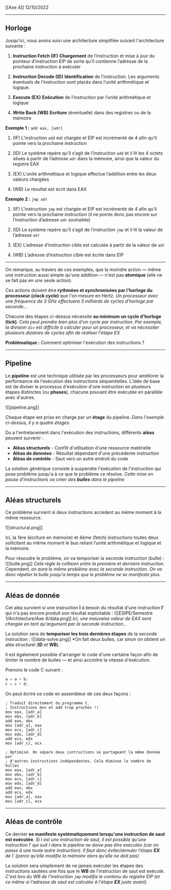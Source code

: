 [[Axe 4]]
12/10/2022
****
## Horloge

Jusqu'ici, nous avons suivi une architecture simplifiée suivant l'architecture suivante :
1. **Instruction Fetch (IF)**
	**Chargement** de l’instruction et mise à jour du pointeur d’instruction
	EIP de sorte qu’il contienne l’adresse de la prochaine instruction à exécuter

2. **Instruction Decode (ID)**
	**Identification** de l’instruction. Les arguments éventuels de l’instruction sont placés dans l’unité arithmétique et logique.

3. **Execute (EX)**
	**Exécution** de l’instruction par l’unité arithmétique et logique

4. **Write Back (WB)**
	**Ecriture** (éventuelle) dans des registres ou de la mémoire


**Exemple 1 :** `add eax, [adr]`
1. (IF) L’instruction `add` est chargée et EIP est incrémenté de 4 afin qu’il pointe vers la prochaine instruction

2. (ID) Le système repère qu’il s’agit de l’instruction `add` et il lit les 4 octets situés à partir de l’adresse `adr` dans la mémoire, ainsi que la valeur du registre EAX

3. (EX) L’unité arithmétique et logique effectue l’addition entre les deux valeurs chargées

4. (WB) Le résultat est écrit dans EAX

**Exemple 2 :** `jmp adr`

1. (IF) L'instruction `jmp` est chargée et EIP est incrémenté de 4 afin qu’il pointe vers la prochaine instruction (il ne pointe donc pas encore sur l’instruction d’adresse `adr` souhaitée)

2. (ID) Le système repère qu’il s’agit de l’instruction `jmp` et il lit la valeur de l’adresse `adr`

3. (EX) L’adresse d’instruction cible est calculée à partir de la valeur de `adr`

4. (WB) L’adresse d’instruction cible est écrite dans EIP

****

On remarque, au travers de ces exemples, que la moindre action — même une instruction aussi simple qu'une addition — n'est pas **atomique** (elle ne se fait pas en une seule action).

Ces actions doivent être **rythmées et synchronisées par l'horloge du processeur (clock cycle)** que l'on mesure en Hertz.
	*Un processeur avec une fréquence de 3 GHz effectuera 3 milliards de cycles d'horloge par seconde...*

Chacune des étapes ci-dessus nécessite **au minimum un cycle d'horloge (tick)**.
	*Cela peut prendre bien plus d'un cycle par instruction. Par exemple, la division `div` est difficile à calculer pour un processeur, et va nécessiter plusieurs dizaines de cycles afin de réaliser l'étape EX*


**Problématique :** Comment optimiser l'exécution des instructions ?


****
## Pipeline

Le **pipeline** est une technique utilisée par les processeurs pour améliorer la performance de l'exécution des instructions séquentielles. 
L'idée de base est de diviser le processus d'exécution d'une instruction en plusieurs étapes distinctes (ou **phases**), chacune pouvant être exécutée en parallèle avec d'autres.

![[pipeline.png]]


Chaque étape est prise en charge par un **étage** du pipeline. 
	*Dans l'exemple ci-dessus, il y a quatre étages.*


Du a l'entrelacement dans l'exécution des instructions, différents **aléas** peuvent survenir :
- **Aléas structurels** - Conflit d'utilisation d'une ressource matérielle
- **Aléas de données** - Résultat dépendant d'une précédente instruction
- **Aléas de contrôle** - Saut vers un autre endroit du code

La solution générique consiste à suspendre l'exécution de l'instruction qui pose problème jusqu'a à ce que le problème ce résolve.
	*Cette mise en pause d'instructions va créer des **bulles** dans le pipeline*


****
## Aléas structurels

Ce problème survient si deux instructions accèdent au même moment à la même ressource.

![[structural.png]]

Ici, la 1ère (écriture en mémoire) et 4ème (fetch) instructions toutes deux sollicitent au même moment le bus reliant l’unité arithmétique et logique et la mémoire.


Pour résoudre le problème, on va temporiser la seconde instruction (bulle) :
![[bulle.png]]
	*Cela règle la collision entre la première et dernière instruction. Cependant, on aura le même problème avec la seconde instruction. On va donc répéter la bulle jusqu'a temps que le problème ne se manifeste plus.*


****
## Aléas de donnée

Cet aléa survient si une instruction **I** à besoin du résultat d'une instruction **I'** qui n'a pas encore produit son résultat exploitable :
![[ESIPE/Semestre 1/Architecture/Axe 4/data.png]]
	*Ici, une mauvaise valeur de EAX sera chargée en tant qu'argument par la seconde instruction...*

La solution sera de **temporiser les trois dernières étapes** de la seconde instruction :
![[data-solve.png]]
	*On fait deux bulles, car sinon on obtient un aléa structurel (**ID** et **WB**).


Il est également possible d'arranger le code d'une certaine façon afin de limiter le nombre de bulles — et ainsi accroitre la vitesse d'exécution.

Prenons le code C suivant :
```c
a = a + b;
c = c + d;
```

On peut écrire ce code en assembleur de ces deux façons :
```assembly
; Traduit directement du programme C.
; Instructions mov et add trop proches !!
mov eax, [adr_a]
mov ebx, [adr_b]
add eax, ebx
mov [adr_a], eax
mov ecx, [adr_c]
mov edx, [adr_d]
add ecx, edx
mov [adr_c], ecx
```

```assembly
; Optimisé. On sépare deux isntructions se partageant la même donnée par 
; d'autres instructions indépendantes. Cela diminue le nombre de bulles
mov eax, [adr_a]
mov ebx, [adr_b]
mov ecx, [adr_c]
mov edx, [adr_d]
add eax, ebx
add ecx, edx
mov [adr_a], eax
mov [adr_c], ecx
```


****
## Aléas de contrôle

Ce dernier **se manifeste systématiquement lorsqu'une instruction de saut est exécutée**.
	*Si I est une instruction de saut, il est possible qu’une instruction I′ qui suit I dans le pipeline ne doive pas être exécutée (car on passe à une toute autre instruction). Il faut donc éviter/annuler l’étape **EX** de I′ (parce qu’elle modifie la mémoire alors qu'elle ne doit pas)*

La solution sera simplement de ne jamais exécuter les étapes des instructions sautées une fois que le **WB** de l'instruction de saut est exécuté.
	*C'est lors du WB de l'instruction `jmp` modifie le contenu du registre EIP (et ce même si l'adresse de saut est calculée à l'étape **EX** juste avant).*

